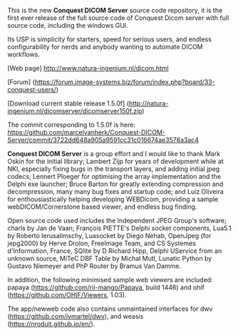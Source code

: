 This is the new **Conquest DICOM Server** source code repository, it is the first ever release of the full source code of Conquest Dicom server with full source code, including the windows GUI.

Its USP is simplicity for starters, speed for serious users, and endless configurability for nerds and anybody wanting to automate DICOM workflows.

[Web page] http://www.natura-ingenium.nl/dicom.html

[Forum] (https://forum.image-systems.biz/forum/index.php?board/33-conquest-users/)

[Download current stable release 1.5.0f] (http://natura-ingenium.nl/dicomserver/dicomserver150f.zip)

The commit corresponding to 1.5.0f is here: https://github.com/marcelvanherk/Conquest-DICOM-Server/commit/3722dd648a905a9591cc31c016674ae3578a3ac4

**Conquest DICOM Server** is a group effort and I would like to thank Mark Oskin for the initial library; Lambert Zijp for years of development while at NKI, especially fixing bugs in the transport layers, and adding initial jpeg codecs; Lennert Ploeger for optimising the array implementation and the Delphi exe launcher; Bruce Barton for greatly extending compression and decompression, many many bug fixes and startup code; and Luiz Oliveira for enthousiastically helping developing WEBDicom, providing a sample webDICOM/Cornerstone based viewer, and endless bug finding.

Open source code used includes the Independent JPEG Group's software; charls by Jan de Vaan; François PIETTE's Delphi socket components, Lua5.1 by Roberto Ierusalimschy, Luasocket by Diego Nehab, OpenJpeg (for jepg2000) by Herve Drolon, FreeImage Team, and CS Systemes d'Information, France, SQlite by D Richard Hipp, Delphi UService from an unknown source, MiTeC DBF Table by Michal Mutl, Lunatic Python by Gustavo Niemeyer and PhP Router by Bramus Van Damme. 

In addition, the following minimised sample web viewers are included: papaya (https://github.com/rii-mango/Papaya, build 1446) and ohif (https://github.com/OHIF/Viewers, 1.03). 

The app/newweb code also contains unmaintained interfaces for dwv (https://github.com/ivmartel/dwv), and weasis (https://nroduit.github.io/en/).
